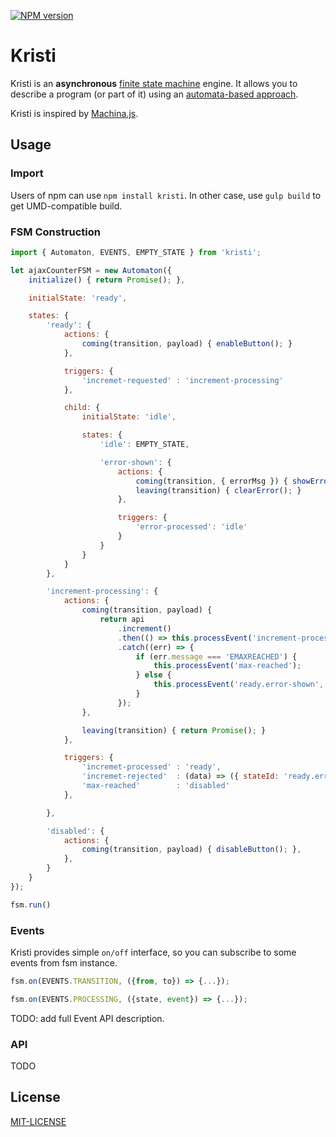 [![NPM version][npm-image]][npm-url]

# Kristi

Kristi is an **asynchronous** [finite state machine][fsm-url] engine. It allows you to describe a program (or part of it) using an [automata-based approach][automata-url].

Kristi is inspired by [Machina.js](https://github.com/ifandelse/machina.js).

## Usage

### Import

Users of npm can use `npm install kristi`.
In other case, use `gulp build` to get UMD-compatible build.


### FSM Construction

```javascript
import { Automaton, EVENTS, EMPTY_STATE } from 'kristi';

let ajaxCounterFSM = new Automaton({
    initialize() { return Promise(); },

    initialState: 'ready', 

    states: {
        'ready': {
            actions: {
                coming(transition, payload) { enableButton(); }
            },

            triggers: {
                'incremet-requested' : 'increment-processing'
            },

            child: {
                initialState: 'idle',

                states: {
                    'idle': EMPTY_STATE,

                    'error-shown': {
                        actions: {
                            coming(transition, { errorMsg }) { showError(errorMsg); },
                            leaving(transition) { clearError(); }
                        },

                        triggers: {
                            'error-processed': 'idle'
                        }
                    }
                }
            }
        },

        'increment-processing': {
            actions: {
                coming(transition, payload) { 
                    return api
                        .increment()
                        .then(() => this.processEvent('increment-processed'))
                        .catch((err) => {
                            if (err.message === 'EMAXREACHED') {
                                this.processEvent('max-reached');
                            } else {
                                this.processEvent('ready.error-shown', { errorMsg: err.message });
                            }
                        }); 
                },

                leaving(transition) { return Promise(); }
            },

            triggers: {
                'incremet-processed' : 'ready',
                'incremet-rejected'  : (data) => ({ stateId: 'ready.error-shown', data }),
                'max-reached'        : 'disabled'
            },

        },

        'disabled': {
            actions: {
                coming(transition, payload) { disableButton(); },
            },
        }
    }
});

fsm.run()
```


### Events

Kristi provides simple `on/off` interface, so you can subscribe to some events from fsm instance.

```javascript
fsm.on(EVENTS.TRANSITION, ({from, to}) => {...});

fsm.on(EVENTS.PROCESSING, ({state, event}) => {...});
```

TODO: add full Event API description.


### API

TODO 

## License

[MIT-LICENSE](https://github.com/AZaviruha/Kristi/blob/master/LICENSE)


[npm-image]: http://img.shields.io/badge/npm-v2.0.0-green.svg
[npm-url]: https://www.npmjs.com/package/kristi
[fsm-url]: https://en.wikipedia.org/wiki/Finite-state_machine
[automata-url]: https://en.wikipedia.org/wiki/Automata-based_programming
